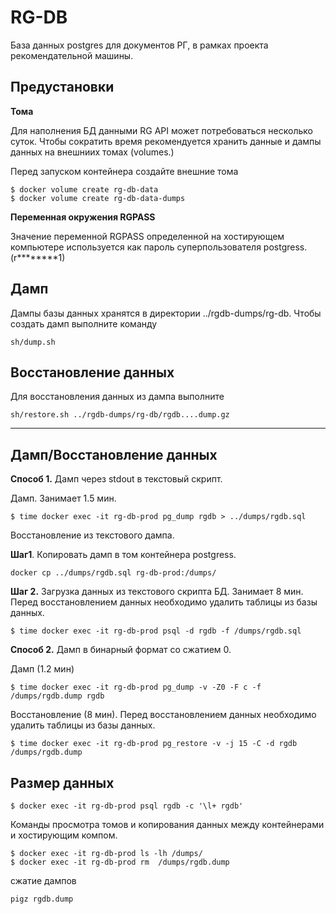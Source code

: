 # RG-DB
База данных postgres для документов РГ, в рамках проекта рекомендательной машины.

## Предустановки

**Тома**

Для наполнения БД данными RG API может потребоваться 
несколько суток. Чтобы сократить время рекомендуется хранить 
данные и дампы данных на внешниих томах (volumes.)

Перед запуском контейнера создайте внешние тома 
```
$ docker volume create rg-db-data
$ docker volume create rg-db-data-dumps
```


**Переменная окружения RGPASS**

Значение переменной RGPASS определенной на хостирующем компьютере
используется как пароль суперпользователя postgress.(r********1)

## Дамп 
Дампы базы данных хранятся в директории ../rgdb-dumps/rg-db.
Чтобы создать дамп выполните команду

```
sh/dump.sh
```
## Восстановление данных
Для восстановления данных из дампа выполните
```
sh/restore.sh ../rgdb-dumps/rg-db/rgdb....dump.gz
```

---------------------------------------------------------
## Дамп/Восстановление данных

**Способ 1.** Дамп через stdout в текстовый скрипт. 

Дамп. Занимает 1.5 мин.
```
$ time docker exec -it rg-db-prod pg_dump rgdb > ../dumps/rgdb.sql
```
Восстановление из текстового дампа.

**Шаг1**. Копировать дамп в том контейнера postgress.
```
docker cp ../dumps/rgdb.sql rg-db-prod:/dumps/
```
**Шаг 2.** Загрузка данных из текстового скрипта БД. Занимает 8 мин.
Перед восстановлением данных
необходимо удалить таблицы из базы данных.
```
$ time docker exec -it rg-db-prod psql -d rgdb -f /dumps/rgdb.sql
```
**Способ 2.**  Дамп в бинарный формат со сжатием 0.

Дамп (1.2 мин)
```
$ time docker exec -it rg-db-prod pg_dump -v -Z0 -F c -f /dumps/rgdb.dump rgdb
```

Восстановление (8 мин). Перед восстановлением данных
необходимо удалить таблицы из базы данных.
```
$ time docker exec -it rg-db-prod pg_restore -v -j 15 -C -d rgdb /dumps/rgdb.dump

```

## Размер данных
```
$ docker exec -it rg-db-prod psql rgdb -c '\l+ rgdb'
```

Команды просмотра томов и копирования данных между контейнерами и хостирующим компом.
```
$ docker exec -it rg-db-prod ls -lh /dumps/
$ docker exec -it rg-db-prod rm  /dumps/rgdb.dump
```
сжатие дампов
```
pigz rgdb.dump
```

